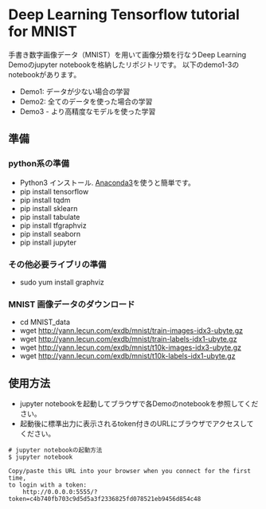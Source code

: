 # Deep Learning Tensorflow tutorial for MNIST
手書き数字画像データ（MNIST）を用いて画像分類を行なうDeep Learning Demoのjupyter notebookを格納したリポジトリです。
以下のdemo1-3のnotebookがあります。
- Demo1: データが少ない場合の学習
- Demo2: 全てのデータを使った場合の学習
- Demo3 - より高精度なモデルを使った学習

## 準備
### python系の準備
- Python3 インストール. [Anaconda3](https://www.continuum.io/downloads)を使うと簡単です。
- pip install tensorflow
- pip install tqdm
- pip install sklearn
- pip install tabulate
- pip install tfgraphviz
- pip install seaborn
- pip install jupyter

### その他必要ライブリの準備
- sudo yum install graphviz

### MNIST 画像データのダウンロード
- cd MNIST_data
- wget http://yann.lecun.com/exdb/mnist/train-images-idx3-ubyte.gz
- wget http://yann.lecun.com/exdb/mnist/train-labels-idx1-ubyte.gz
- wget http://yann.lecun.com/exdb/mnist/t10k-images-idx3-ubyte.gz
- wget http://yann.lecun.com/exdb/mnist/t10k-labels-idx1-ubyte.gz

## 使用方法
- jupyter notebookを起動してブラウザで各Demoのnotebookを参照してください。
- 起動後に標準出力に表示されるtoken付きのURLにブラウザでアクセスしてください。

```
# jupyter notebookの起動方法
$ jupyter notebook

Copy/paste this URL into your browser when you connect for the first time,
to login with a token:
    http://0.0.0.0:5555/?token=c4b740fb703c9d5d5a3f2336825fd078521eb9456d854c48
```
